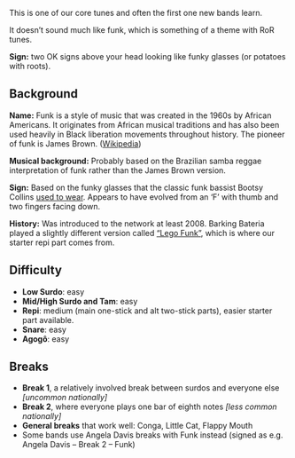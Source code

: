 This is one of our core tunes and often the first one new bands learn.

It doesn’t sound much like funk, which is something of a theme with RoR tunes.

**Sign:** two OK signs above your head looking like funky glasses (or potatoes with roots).

## Background

**Name:** Funk is a style of music that was created in the 1960s by African Americans. It originates from African musical traditions and has also been used heavily in Black liberation movements throughout history. The pioneer of funk is James Brown. ([Wikipedia](https://en.wikipedia.org/wiki/Funk))

**Musical background:** Probably based on the Brazilian samba reggae interpretation of funk rather than the James Brown version.

**Sign:** Based on the funky glasses that the classic funk bassist Bootsy Collins [used to wear](https://media.npr.org/assets/artslife/arts/2009/10/bootsy-fa-0a236a00a27e682eed7c121e1f0454d4be5adee0-s600-c85.webp). Appears to have evolved from an ‘F’ with thumb and two fingers facing down.

**History:** Was introduced to the network at least 2008. Barking Bateria played a slightly different version called [“Lego Funk”](https://soundcloud.com/barking-bateria/lego-funk), which is where our starter repi part comes from.

## Difficulty

* **Low Surdo**: easy
* **Mid/High Surdo and Tam**: easy
* **Repi**: medium (main one-stick and alt two-stick parts), easier starter part available.
* **Snare**: easy
* **Agogô**: easy

## Breaks

* **Break 1**, a relatively involved break between surdos and everyone else _\[uncommon nationally\]_
* **Break 2**, where everyone plays one bar of eighth notes _\[less common nationally\]_
* **General breaks** that work well: Conga, Little Cat, Flappy Mouth
* Some bands use Angela Davis breaks with Funk instead (signed as e.g. Angela Davis – Break 2 – Funk)
